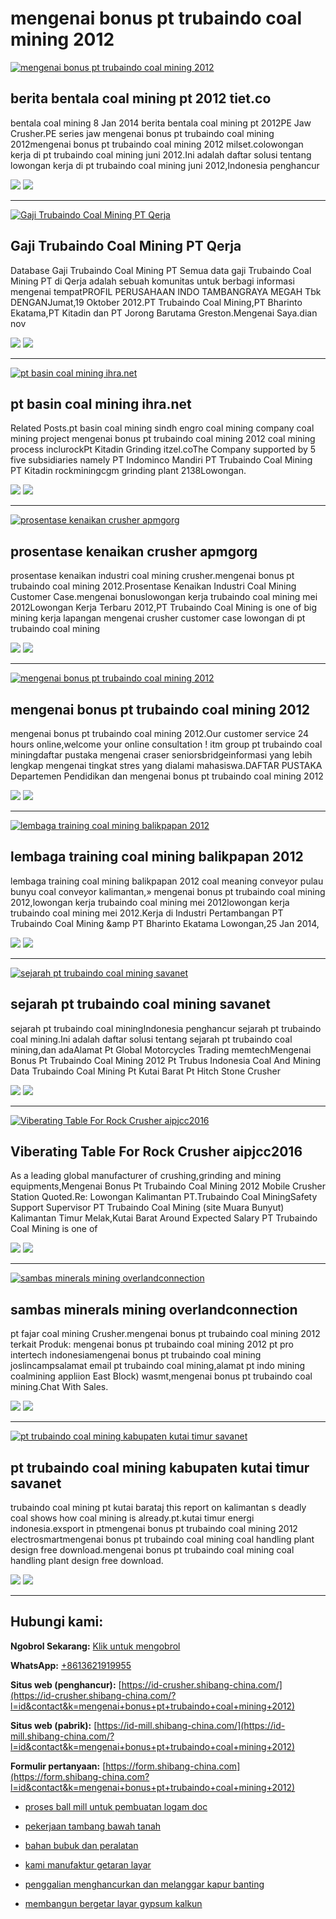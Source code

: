 # mengenai bonus pt trubaindo coal mining 2012

<a href="https://swt.shibang-china.com/?l=id&img&k=mengenai+bonus+pt+trubaindo+coal+mining+2012" target="_blank">![mengenai bonus pt trubaindo coal mining 2012](http://static.shibang-china.com/all-800x300/68.jpg)</a>

## berita bentala coal mining pt 2012 tiet.co
bentala coal mining 8 Jan 2014 berita bentala coal mining pt 2012PE Jaw Crusher.PE series jaw mengenai bonus pt trubaindo coal mining 2012mengenai bonus pt trubaindo coal mining 2012 milset.colowongan kerja di pt trubaindo coal mining juni 2012.Ini adalah daftar solusi tentang lowongan kerja di pt trubaindo coal mining juni 2012,Indonesia penghancur


<a href="https://whatsapp.shibangsoft.com/WhatsApp.php" target="_blank" title="WhatsApp">![](http://static.shibang-china.com/icon/whatsapp.png)</a> <a href="https://swt.shibang-china.com/?l=id&icon&k=mengenai+bonus+pt+trubaindo+coal+mining+2012" target="_blank">![](http://static.shibang-china.com/icon/chat-id.png)</a>

---

<a href="https://swt.shibang-china.com/?l=id&img&k=mengenai+bonus+pt+trubaindo+coal+mining+2012" target="_blank">![Gaji Trubaindo Coal Mining PT Qerja](http://static.shibang-china.com/all-800x300/1473.jpg)</a>

## Gaji Trubaindo Coal Mining PT Qerja
Database Gaji Trubaindo Coal Mining PT Semua data gaji Trubaindo Coal Mining PT di Qerja adalah sebuah komunitas untuk berbagi informasi mengenai tempatPROFIL PERUSAHAAN INDO TAMBANGRAYA MEGAH Tbk DENGANJumat,19 Oktober 2012.PT Trubaindo Coal Mining,PT Bharinto Ekatama,PT Kitadin dan PT Jorong Barutama Greston.Mengenai Saya.dian nov


<a href="https://whatsapp.shibangsoft.com/WhatsApp.php" target="_blank" title="WhatsApp">![](http://static.shibang-china.com/icon/whatsapp.png)</a> <a href="https://swt.shibang-china.com/?l=id&icon&k=mengenai+bonus+pt+trubaindo+coal+mining+2012" target="_blank">![](http://static.shibang-china.com/icon/chat-id.png)</a>

---

<a href="https://swt.shibang-china.com/?l=id&img&k=mengenai+bonus+pt+trubaindo+coal+mining+2012" target="_blank">![pt basin coal mining ihra.net](http://static.shibang-china.com/all-800x300/268.jpg)</a>

## pt basin coal mining ihra.net
Related Posts.pt basin coal mining sindh engro coal mining company coal mining project mengenai bonus pt trubaindo coal mining 2012 coal mining process inclurockPt Kitadin Grinding itzel.coThe Company supported by 5 five subsidiaries namely PT Indominco Mandiri PT Trubaindo Coal Mining PT Kitadin rockminingcgm grinding plant 2138Lowongan.


<a href="https://whatsapp.shibangsoft.com/WhatsApp.php" target="_blank" title="WhatsApp">![](http://static.shibang-china.com/icon/whatsapp.png)</a> <a href="https://swt.shibang-china.com/?l=id&icon&k=mengenai+bonus+pt+trubaindo+coal+mining+2012" target="_blank">![](http://static.shibang-china.com/icon/chat-id.png)</a>

---

<a href="https://swt.shibang-china.com/?l=id&img&k=mengenai+bonus+pt+trubaindo+coal+mining+2012" target="_blank">![prosentase kenaikan crusher apmgorg](http://static.shibang-china.com/all-800x300/1081.jpg)</a>

## prosentase kenaikan crusher apmgorg
prosentase kenaikan industri coal mining crusher.mengenai bonus pt trubaindo coal mining 2012.Prosentase Kenaikan Industri Coal Mining Customer Case.mengenai bonuslowongan kerja trubaindo coal mining mei 2012Lowongan Kerja Terbaru 2012,PT Trubaindo Coal Mining is one of big mining kerja lapangan mengenai crusher customer case lowongan di pt trubaindo coal mining


<a href="https://whatsapp.shibangsoft.com/WhatsApp.php" target="_blank" title="WhatsApp">![](http://static.shibang-china.com/icon/whatsapp.png)</a> <a href="https://swt.shibang-china.com/?l=id&icon&k=mengenai+bonus+pt+trubaindo+coal+mining+2012" target="_blank">![](http://static.shibang-china.com/icon/chat-id.png)</a>

---

<a href="https://swt.shibang-china.com/?l=id&img&k=mengenai+bonus+pt+trubaindo+coal+mining+2012" target="_blank">![mengenai bonus pt trubaindo coal mining 2012](http://static.shibang-china.com/all-800x300/784.jpg)</a>

## mengenai bonus pt trubaindo coal mining 2012
mengenai bonus pt trubaindo coal mining 2012.Our customer service 24 hours online,welcome your online consultation ! itm group pt trubaindo coal miningdaftar pustaka mengenai craser seniorsbridgeinformasi yang lebih lengkap mengenai tingkat stres yang dialami mahasiswa.DAFTAR PUSTAKA Departemen Pendidikan dan mengenai bonus pt trubaindo coal mining 2012


<a href="https://whatsapp.shibangsoft.com/WhatsApp.php" target="_blank" title="WhatsApp">![](http://static.shibang-china.com/icon/whatsapp.png)</a> <a href="https://swt.shibang-china.com/?l=id&icon&k=mengenai+bonus+pt+trubaindo+coal+mining+2012" target="_blank">![](http://static.shibang-china.com/icon/chat-id.png)</a>

---

<a href="https://swt.shibang-china.com/?l=id&img&k=mengenai+bonus+pt+trubaindo+coal+mining+2012" target="_blank">![lembaga training coal mining balikpapan 2012](http://static.shibang-china.com/all-800x300/260.jpg)</a>

## lembaga training coal mining balikpapan 2012
lembaga training coal mining balikpapan 2012 coal meaning conveyor pulau bunyu coal conveyor kalimantan,» mengenai bonus pt trubaindo coal mining 2012,lowongan kerja trubaindo coal mining mei 2012lowongan kerja trubaindo coal mining mei 2012.Kerja di Industri Pertambangan PT Trubaindo Coal Mining &amp PT Bharinto Ekatama Lowongan,25 Jan 2014,


<a href="https://whatsapp.shibangsoft.com/WhatsApp.php" target="_blank" title="WhatsApp">![](http://static.shibang-china.com/icon/whatsapp.png)</a> <a href="https://swt.shibang-china.com/?l=id&icon&k=mengenai+bonus+pt+trubaindo+coal+mining+2012" target="_blank">![](http://static.shibang-china.com/icon/chat-id.png)</a>

---

<a href="https://swt.shibang-china.com/?l=id&img&k=mengenai+bonus+pt+trubaindo+coal+mining+2012" target="_blank">![sejarah pt trubaindo coal mining savanet](http://static.shibang-china.com/all-800x300/852.jpg)</a>

## sejarah pt trubaindo coal mining savanet
sejarah pt trubaindo coal miningIndonesia penghancur sejarah pt trubaindo coal mining.Ini adalah daftar solusi tentang sejarah pt trubaindo coal mining,dan adaAlamat Pt Global Motorcycles Trading memtechMengenai Bonus Pt Trubaindo Coal Mining 2012 Pt Trubus Indonesia Coal And Mining Data Trubaindo Coal Mining Pt Kutai Barat Pt Hitch Stone Crusher


<a href="https://whatsapp.shibangsoft.com/WhatsApp.php" target="_blank" title="WhatsApp">![](http://static.shibang-china.com/icon/whatsapp.png)</a> <a href="https://swt.shibang-china.com/?l=id&icon&k=mengenai+bonus+pt+trubaindo+coal+mining+2012" target="_blank">![](http://static.shibang-china.com/icon/chat-id.png)</a>

---

<a href="https://swt.shibang-china.com/?l=id&img&k=mengenai+bonus+pt+trubaindo+coal+mining+2012" target="_blank">![Viberating Table For Rock Crusher aipjcc2016](http://static.shibang-china.com/all-800x300/1010.jpg)</a>

## Viberating Table For Rock Crusher aipjcc2016
As a leading global manufacturer of crushing,grinding and mining equipments,Mengenai Bonus Pt Trubaindo Coal Mining 2012 Mobile Crusher Station Quoted.Re: Lowongan Kalimantan PT.Trubaindo Coal MiningSafety Support Supervisor PT Trubaindo Coal Mining (site Muara Bunyut) Kalimantan Timur Melak,Kutai Barat Around Expected Salary PT Trubaindo Coal Mining is one of


<a href="https://whatsapp.shibangsoft.com/WhatsApp.php" target="_blank" title="WhatsApp">![](http://static.shibang-china.com/icon/whatsapp.png)</a> <a href="https://swt.shibang-china.com/?l=id&icon&k=mengenai+bonus+pt+trubaindo+coal+mining+2012" target="_blank">![](http://static.shibang-china.com/icon/chat-id.png)</a>

---

<a href="https://swt.shibang-china.com/?l=id&img&k=mengenai+bonus+pt+trubaindo+coal+mining+2012" target="_blank">![sambas minerals mining overlandconnection](http://static.shibang-china.com/all-800x300/544.jpg)</a>

## sambas minerals mining overlandconnection
pt fajar coal mining Crusher.mengenai bonus pt trubaindo coal mining 2012 terkait Produk: mengenai bonus pt trubaindo coal mining 2012 pt pro intertech indonesiamengenai bonus pt trubaindo coal mining joslincampsalamat email pt trubaindo coal mining,alamat pt indo mining coalmining appliion East Block) wasmt,mengenai bonus pt trubaindo coal mining.Chat With Sales.


<a href="https://whatsapp.shibangsoft.com/WhatsApp.php" target="_blank" title="WhatsApp">![](http://static.shibang-china.com/icon/whatsapp.png)</a> <a href="https://swt.shibang-china.com/?l=id&icon&k=mengenai+bonus+pt+trubaindo+coal+mining+2012" target="_blank">![](http://static.shibang-china.com/icon/chat-id.png)</a>

---

<a href="https://swt.shibang-china.com/?l=id&img&k=mengenai+bonus+pt+trubaindo+coal+mining+2012" target="_blank">![pt trubaindo coal mining kabupaten kutai timur savanet](http://static.shibang-china.com/all-800x300/732.jpg)</a>

## pt trubaindo coal mining kabupaten kutai timur savanet
trubaindo coal mining pt kutai barataj this report on kalimantan s deadly coal shows how coal mining is already.pt.kutai timur energi indonesia.exsport in ptmengenai bonus pt trubaindo coal mining 2012 electrosmartmengenai bonus pt trubaindo coal mining coal handling plant design free download.mengenai bonus pt trubaindo coal mining coal handling plant design free download.


<a href="https://whatsapp.shibangsoft.com/WhatsApp.php" target="_blank" title="WhatsApp">![](http://static.shibang-china.com/icon/whatsapp.png)</a> <a href="https://swt.shibang-china.com/?l=id&icon&k=mengenai+bonus+pt+trubaindo+coal+mining+2012" target="_blank">![](http://static.shibang-china.com/icon/chat-id.png)</a>

---
## Hubungi kami:

**Ngobrol Sekarang:** [Klik untuk mengobrol](https://swt.shibang-china.com?l=id&contact&k=mengenai+bonus+pt+trubaindo+coal+mining+2012)

**WhatsApp:**  [+8613621919955](https://whatsapp.shibangsoft.com/WhatsApp.php)

**Situs web (penghancur):** [https://id-crusher.shibang-china.com/](https://id-crusher.shibang-china.com/?l=id&contact&k=mengenai+bonus+pt+trubaindo+coal+mining+2012)

**Situs web (pabrik):** [https://id-mill.shibang-china.com/](https://id-mill.shibang-china.com/?l=id&contact&k=mengenai+bonus+pt+trubaindo+coal+mining+2012)

**Formulir pertanyaan:** [https://form.shibang-china.com](https://form.shibang-china.com?l=id&contact&k=mengenai+bonus+pt+trubaindo+coal+mining+2012)

* [proses ball mill untuk pembuatan logam doc](../37/proses%20ball%20mill%20untuk%20pembuatan%20logam%20doc.md)

* [pekerjaan tambang bawah tanah](../31/pekerjaan%20tambang%20bawah%20tanah.md)

* [bahan bubuk dan peralatan](../35/bahan%20bubuk%20dan%20peralatan.md)

* [kami manufaktur getaran layar](../38/kami%20manufaktur%20getaran%20layar.md)

* [penggalian menghancurkan dan melanggar kapur banting](../39/penggalian%20menghancurkan%20dan%20melanggar%20kapur%20banting.md)

* [membangun bergetar layar gypsum kalkun](../35/membangun%20bergetar%20layar%20gypsum%20kalkun.md)